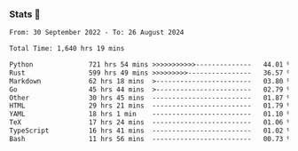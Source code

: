### Stats 👋
<!--START_SECTION:waka-->

```txt
From: 30 September 2022 - To: 26 August 2024

Total Time: 1,640 hrs 19 mins

Python              721 hrs 54 mins >>>>>>>>>>>--------------   44.01 %
Rust                599 hrs 49 mins >>>>>>>>>----------------   36.57 %
Markdown            62 hrs 18 mins  >------------------------   03.80 %
Go                  45 hrs 44 mins  >------------------------   02.79 %
Other               30 hrs 45 mins  -------------------------   01.87 %
HTML                29 hrs 21 mins  -------------------------   01.79 %
YAML                18 hrs 1 min    -------------------------   01.10 %
TeX                 17 hrs 24 mins  -------------------------   01.06 %
TypeScript          16 hrs 41 mins  -------------------------   01.02 %
Bash                11 hrs 56 mins  -------------------------   00.73 %
```

<!--END_SECTION:waka-->

<!--
**buhaytza2005/buhaytza2005** is a ✨ _special_ ✨ repository because its `README.md` (this file) appears on your GitHub profile.

Here are some ideas to get you started:

- 🔭 I’m currently working on ...
- 🌱 I’m currently learning ...
- 👯 I’m looking to collaborate on ...
- 🤔 I’m looking for help with ...
- 💬 Ask me about ...
- 📫 How to reach me: ...
- 😄 Pronouns: ...
- ⚡ Fun fact: ...
-->



